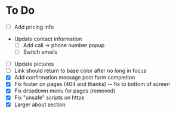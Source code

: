 # To Do

* [ ] Add pricing info
* Update contact information
  * [ ] Add call -> phone number popup
  * [ ] Switch emails
* [ ] Update pictures
* [ ] Link should return to base color after no long in focus
* [x] Add confirmation message post form completion
* [x] Fix footer on pages (404 and thanks) -- fix to bottom of screen
* [x] Fix dropdown menu for pages (removed)
* [x] Fix "unsafe" scripts on https
* [x] Larger about section
